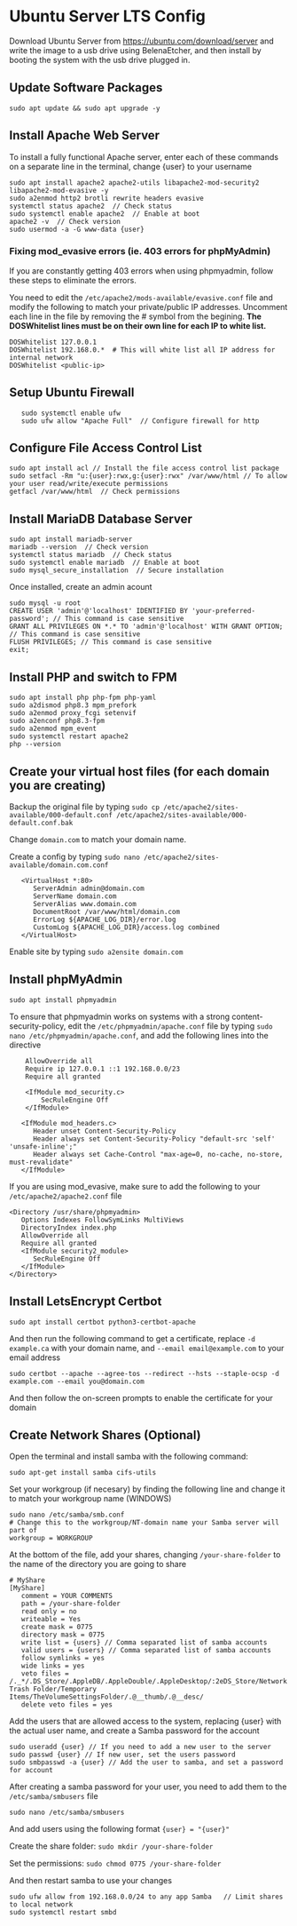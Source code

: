 # Ubuntu Server LTS Config

Download Ubuntu Server from https://ubuntu.com/download/server and write the image to a usb drive using BelenaEtcher, and then install by booting the system with the usb drive plugged in.

## Update Software Packages

```
sudo apt update && sudo apt upgrade -y
```

## Install Apache Web Server

To install a fully functional Apache server, enter each of these commands on a separate line in the terminal, change {user} to your username

```
sudo apt install apache2 apache2-utils libapache2-mod-security2 libapache2-mod-evasive -y
sudo a2enmod http2 brotli rewrite headers evasive
systemctl status apache2  // Check status
sudo systemctl enable apache2  // Enable at boot
apache2 -v  // Check version
sudo usermod -a -G www-data {user}
```

### Fixing mod_evasive errors (ie. 403 errors for phpMyAdmin)

If you are constantly getting 403 errors when using phpmyadmin, follow these steps to eliminate the errors.

You need to edit the `/etc/apache2/mods-available/evasive.conf` file and modify the following to match your private/public IP addresses.  Uncomment each line in the file by removing the # symbol from the begining.  **The DOSWhitelist lines must be on their own line for each IP to white list.**

```
DOSWhitelist 127.0.0.1
DOSWhitelist 192.168.0.*  # This will white list all IP address for internal network
DOSWhitelist <public-ip>
````

## Setup Ubuntu Firewall

```
   sudo systemctl enable ufw
   sudo ufw allow "Apache Full"  // Configure firewall for http
```

## Configure File Access Control List

```
sudo apt install acl // Install the file access control list package
sudo setfacl -Rm "u:{user}:rwx,g:{user}:rwx" /var/www/html // To allow your user read/write/execute permissions
getfacl /var/www/html  // Check permissions
```

## Install MariaDB Database Server

```
sudo apt install mariadb-server
mariadb --version  // Check version
systemctl status mariadb  // Check status
sudo systemctl enable mariadb  // Enable at boot
sudo mysql_secure_installation  // Secure installation
```

Once installed, create an admin acount

```
sudo mysql -u root
CREATE USER 'admin'@'localhost' IDENTIFIED BY 'your-preferred-password'; // This command is case sensitive
GRANT ALL PRIVILEGES ON *.* TO 'admin'@'localhost' WITH GRANT OPTION; // This command is case sensitive
FLUSH PRIVILEGES; // This command is case sensitive
exit;
```

## Install PHP and switch to FPM

```
sudo apt install php php-fpm php-yaml
sudo a2dismod php8.3 mpm_prefork
sudo a2enmod proxy_fcgi setenvif
sudo a2enconf php8.3-fpm
sudo a2enmod mpm_event
sudo systemctl restart apache2
php --version
```

## Create your virtual host files (for each domain you are creating)

Backup the original file by typing `sudo cp /etc/apache2/sites-available/000-default.conf /etc/apache2/sites-available/000-default.conf.bak`

Change `domain.com` to match your domain name.

Create a config by typing `sudo nano /etc/apache2/sites-available/domain.com.conf`

```
   <VirtualHost *:80>
      ServerAdmin admin@domain.com
      ServerName domain.com
      ServerAlias www.domain.com
      DocumentRoot /var/www/html/domain.com
      ErrorLog ${APACHE_LOG_DIR}/error.log
      CustomLog ${APACHE_LOG_DIR}/access.log combined
   </VirtualHost>
```

Enable site by typing `sudo a2ensite domain.com`


## Install phpMyAdmin

```
sudo apt install phpmyadmin
```

To ensure that phpmyadmin works on systems with a strong content-security-policy, edit the `/etc/phpmyadmin/apache.conf` file by typing `sudo nano /etc/phpmyadmin/apache.conf`, and add the following lines into the <Directory> directive
   
```
    AllowOverride all
    Require ip 127.0.0.1 ::1 192.168.0.0/23
    Require all granted

    <IfModule mod_security.c>
        SecRuleEngine Off
    </IfModule>

   <IfModule mod_headers.c>
      Header unset Content-Security-Policy
      Header always set Content-Security-Policy "default-src 'self' 'unsafe-inline';"
      Header always set Cache-Control "max-age=0, no-cache, no-store, must-revalidate"
   </IfModule>
```

If you are using mod_evasive, make sure to add the following to your `/etc/apache2/apache2.conf` file

```
<Directory /usr/share/phpmyadmin>
   Options Indexes FollowSymLinks MultiViews
   DirectoryIndex index.php
   AllowOverride all
   Require all granted
   <IfModule security2_module>
      SecRuleEngine Off
   </IfModule>
</Directory>
```

## Install LetsEncrypt Certbot

```
sudo apt install certbot python3-certbot-apache
```

And then run the following command to get a certificate, replace `-d example.ca` with your domain name, and `--email email@example.com` to your email address
   
```
sudo certbot --apache --agree-tos --redirect --hsts --staple-ocsp -d example.com --email you@domain.com
```
And then follow the on-screen prompts to enable the certificate for your domain

## Create Network Shares (Optional)
   
Open the terminal and install samba with the following command:
   
```
sudo apt-get install samba cifs-utils
```

Set your workgroup (if necesary) by finding the following line and change it to match your workgroup name (WINDOWS)
   
```
sudo nano /etc/samba/smb.conf
# Change this to the workgroup/NT-domain name your Samba server will part of
workgroup = WORKGROUP
```
   
At the bottom of the file, add your shares, changing `/your-share-folder` to the name of the directory you are going to share
   
```
# MyShare
[MyShare]
   comment = YOUR COMMENTS
   path = /your-share-folder
   read only = no
   writeable = Yes
   create mask = 0775
   directory mask = 0775
   write list = {users} // Comma separated list of samba accounts
   valid users = {users} // Comma separated list of samba accounts
   follow symlinks = yes
   wide links = yes
   veto files = /._*/.DS_Store/.AppleDB/.AppleDouble/.AppleDesktop/:2eDS_Store/Network Trash Folder/Temporary Items/TheVolumeSettingsFolder/.@__thumb/.@__desc/
   delete veto files = yes
```

Add the users that are allowed access to the system, replacing {user} with the actual user name, and create a Samba password for the account
   
```
sudo useradd {user} // If you need to add a new user to the server
sudo passwd {user} // If new user, set the users password
sudo smbpasswd -a {user} // Add the user to samba, and set a password for account
```

After creating a samba password for your user, you need to add them to the `/etc/samba/smbusers` file

```
sudo nano /etc/samba/smbusers
```

And add users using the following format `{user} = "{user}"`

Create the share folder: `sudo mkdir /your-share-folder`

Set the permissions: `sudo chmod 0775 /your-share-folder`

And then restart samba to use your changes
   
```
sudo ufw allow from 192.168.0.0/24 to any app Samba   // Limit shares to local network
sudo systemctl restart smbd
```


